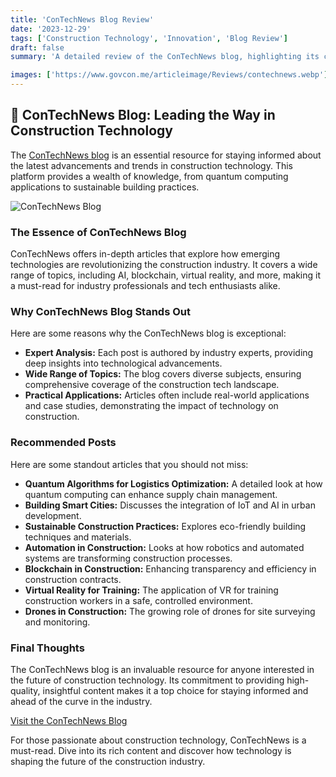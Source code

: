```yaml
---
title: 'ConTechNews Blog Review'
date: '2023-12-29'
tags: ['Construction Technology', 'Innovation', 'Blog Review']
draft: false
summary: 'A detailed review of the ConTechNews blog, highlighting its comprehensive coverage of the latest trends and advancements in construction technology.'

images: ['https://www.govcon.me/articleimage/Reviews/contechnews.webp']
---
```


## 🌟 ConTechNews Blog: Leading the Way in Construction Technology

The [ConTechNews blog](https://www.contechnews.com/blog) is an essential resource for staying informed about the latest advancements and trends in construction technology. This platform provides a wealth of knowledge, from quantum computing applications to sustainable building practices.

![ConTechNews Blog](https://www.contechnews.com/logoo-removebg.png)

### The Essence of ConTechNews Blog

ConTechNews offers in-depth articles that explore how emerging technologies are revolutionizing the construction industry. It covers a wide range of topics, including AI, blockchain, virtual reality, and more, making it a must-read for industry professionals and tech enthusiasts alike.

### Why ConTechNews Blog Stands Out

Here are some reasons why the ConTechNews blog is exceptional:

- **Expert Analysis:** Each post is authored by industry experts, providing deep insights into technological advancements.
- **Wide Range of Topics:** The blog covers diverse subjects, ensuring comprehensive coverage of the construction tech landscape.
- **Practical Applications:** Articles often include real-world applications and case studies, demonstrating the impact of technology on construction.

### Recommended Posts

Here are some standout articles that you should not miss:

- **Quantum Algorithms for Logistics Optimization:** A detailed look at how quantum computing can enhance supply chain management.
- **Building Smart Cities:** Discusses the integration of IoT and AI in urban development.
- **Sustainable Construction Practices:** Explores eco-friendly building techniques and materials.
- **Automation in Construction:** Looks at how robotics and automated systems are transforming construction processes.
- **Blockchain in Construction:** Enhancing transparency and efficiency in construction contracts.
- **Virtual Reality for Training:** The application of VR for training construction workers in a safe, controlled environment.
- **Drones in Construction:** The growing role of drones for site surveying and monitoring.

### Final Thoughts

The ConTechNews blog is an invaluable resource for anyone interested in the future of construction technology. Its commitment to providing high-quality, insightful content makes it a top choice for staying informed and ahead of the curve in the industry.

[Visit the ConTechNews Blog](https://www.contechnews.com/)

For those passionate about construction technology, ConTechNews is a must-read. Dive into its rich content and discover how technology is shaping the future of the construction industry.
